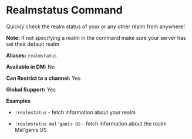 # Realmstatus Command

Quickly check the realm status of your or any other realm from anywhere!

**Note:** if not specifying a realm in the command make sure your server has set their default realm

**Aliases:** `realmstatus`

**Available in DM:** No

**Can Restrict to a channel:** Yes

**Global Support:** Yes

**Examples**

* `!realmstatus` - fetch information about your realm

* `!realmstatus mal'ganis US` - fetch information about the realm Mal'ganis US
